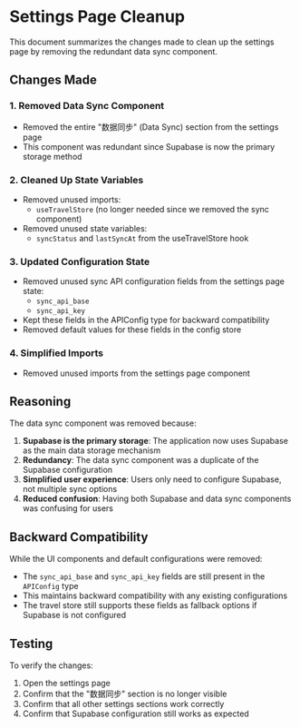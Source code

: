 # Settings Page Cleanup

This document summarizes the changes made to clean up the settings page by removing the redundant data sync component.

## Changes Made

### 1. Removed Data Sync Component
- Removed the entire "数据同步" (Data Sync) section from the settings page
- This component was redundant since Supabase is now the primary storage method

### 2. Cleaned Up State Variables
- Removed unused imports:
  - `useTravelStore` (no longer needed since we removed the sync component)
- Removed unused state variables:
  - `syncStatus` and `lastSyncAt` from the useTravelStore hook

### 3. Updated Configuration State
- Removed unused sync API configuration fields from the settings page state:
  - `sync_api_base`
  - `sync_api_key`
- Kept these fields in the APIConfig type for backward compatibility
- Removed default values for these fields in the config store

### 4. Simplified Imports
- Removed unused imports from the settings page component

## Reasoning

The data sync component was removed because:

1. **Supabase is the primary storage**: The application now uses Supabase as the main data storage mechanism
2. **Redundancy**: The data sync component was a duplicate of the Supabase configuration
3. **Simplified user experience**: Users only need to configure Supabase, not multiple sync options
4. **Reduced confusion**: Having both Supabase and data sync components was confusing for users

## Backward Compatibility

While the UI components and default configurations were removed:
- The `sync_api_base` and `sync_api_key` fields are still present in the `APIConfig` type
- This maintains backward compatibility with any existing configurations
- The travel store still supports these fields as fallback options if Supabase is not configured

## Testing

To verify the changes:
1. Open the settings page
2. Confirm that the "数据同步" section is no longer visible
3. Confirm that all other settings sections work correctly
4. Confirm that Supabase configuration still works as expected